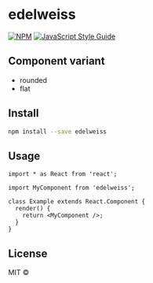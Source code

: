 # edelweiss

>

[![NPM](https://img.shields.io/npm/v/edelweiss.svg)](https://www.npmjs.com/package/edelweiss) [![JavaScript Style Guide](https://img.shields.io/badge/code_style-standard-brightgreen.svg)](https://standardjs.com)

## Component variant

- rounded
- flat

## Install

```bash
npm install --save edelweiss
```

## Usage

```tsx
import * as React from 'react';

import MyComponent from 'edelweiss';

class Example extends React.Component {
  render() {
    return <MyComponent />;
  }
}
```

## License

MIT © [](https://github.com/)
